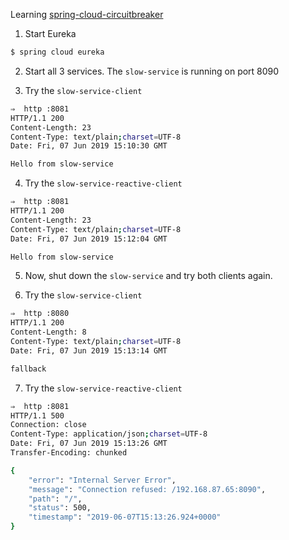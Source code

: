 Learning [spring-cloud-circuitbreaker](https://github.com/spring-cloud-incubator/spring-cloud-circuitbreaker) 

1. Start Eureka

```bash
$ spring cloud eureka
```

2. Start all 3 services. The `slow-service` is running on port 8090

3. Try the `slow-service-client`

```bash
⇒  http :8081
HTTP/1.1 200
Content-Length: 23
Content-Type: text/plain;charset=UTF-8
Date: Fri, 07 Jun 2019 15:10:30 GMT

Hello from slow-service
```

4. Try the `slow-service-reactive-client`

```bash
⇒  http :8081
HTTP/1.1 200
Content-Length: 23
Content-Type: text/plain;charset=UTF-8
Date: Fri, 07 Jun 2019 15:12:04 GMT

Hello from slow-service
```

5. Now, shut down the `slow-service` and try both clients again.

6. Try the `slow-service-client`

```bash
⇒  http :8080
HTTP/1.1 200
Content-Length: 8
Content-Type: text/plain;charset=UTF-8
Date: Fri, 07 Jun 2019 15:13:14 GMT

fallback
```

7. Try the `slow-service-reactive-client`

```bash
⇒  http :8081
HTTP/1.1 500
Connection: close
Content-Type: application/json;charset=UTF-8
Date: Fri, 07 Jun 2019 15:13:26 GMT
Transfer-Encoding: chunked

{
    "error": "Internal Server Error",
    "message": "Connection refused: /192.168.87.65:8090",
    "path": "/",
    "status": 500,
    "timestamp": "2019-06-07T15:13:26.924+0000"
}
```



